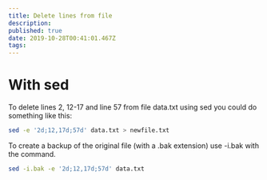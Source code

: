 ```yaml
---
title: Delete lines from file
description: 
published: true
date: 2019-10-28T00:41:01.467Z
tags: 
---
```


# With sed

To delete lines 2, 12-17 and line 57 from file data.txt using sed you could do something like this:


```sh
sed -e '2d;12,17d;57d' data.txt > newfile.txt
```

To create a backup of the original file (with a .bak extension) use -i.bak with the command.

```sh
sed -i.bak -e '2d;12,17d;57d' data.txt
```
